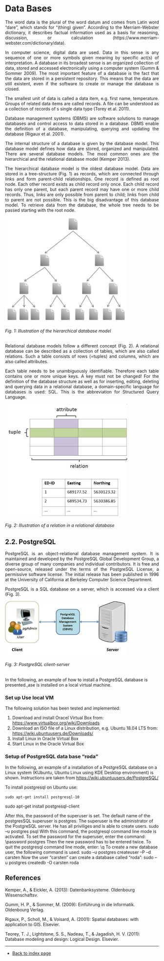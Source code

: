 # Data Bases

<p align="justify">The word data is the plural of the word datum and comes from Latin word “dare”, which stands for “(thing) given”. According to the Merriam-Webster dictionary, it describes factual information used as a basis for reasoning, discussion, or calculation (https://www.merriam-webster.com/dictionary/data).</p>

<p align="justify">In computer science, digital data are used. Data in this sense is any sequence of one or more symbols given meaning by specific act(s) of interpretation. A database in its broadest sense is an organized collection of data, stored and accessed electronically using a computer system (Gumm & Sommer 2009). The most important feature of a database is the fact that the data are stored in a persistent repository. This means that the data are still existent, even if the software to create or manage the database is closed.</p>

<p align="justify">The smallest unit of data is called a data item, e.g. first name, temperature. Groups of related data items are called records. A file can be understood as a collection of records of s single data type (Torey et al. 2011).</p>

<p align="justify">Database management systems (DBMS) are software solutions to manage databases and control access to data stored in a database. DBMS enable the definition of a database, manipulating, querying and updating the database (Rigaux et al. 2001).</p>

<p align="justify">The internal structure of a database is given by the database model. This database model defines how data are stored, organized and manipulated. There are several database models. The most common ones are the hierarchical and the relational database model (Kemper 2013).</p>

<p align="justify">The hierarchical database model is the oldest database model. Data are stored in a tree-structure (Fig. 1) as records, which are connected through links and form parent-child relationships. One record is defined as root node. Each other record exists as child record only once. Each child record has only one parent, but each parent record may have one or more child records. Thus, links are only possible from parent to child; links from child to parent are not possible. This is the big disadvantage of this database model. To retrieve data from the database, the whole tree needs to be passed starting with the root node.</p>

<img src="../images/db_model1.jpg" alt="Tree rings" class="inline" width="400"/>  

###### Fig. 1: Illustration of the hierarchical database model  

<p align="justify">Relational database models follow a different concept (Fig. 2). A relational database can be described as a collection of tables, which are also called relations. Such a table consists of rows (=tuples) and columns, which are also called attributes.</p>

<p align="justify">Each table needs to be unambiguously identifiable. Therefore each table contains one or more unique keys. A key must not be changed! 
For the definition of the database structure as well as for inserting, editing, deleting and querying data in a relational database, a domain-specific language for databases is used: SQL. This is the abbreviation for Structured Query Language.</p>

<img src="../images/db_model2.jpg" alt="Tree rings" class="inline" width="400"/>  

###### Fig. 2: Illustration of a relation in a relational database  

## 2.2.	PostgreSQL

<p align="justify">PostgreSQL is an object-relational database management system. It is maintained and developed by the PostgreSQL Global Development Group, a diverse group of many companies and individual contributors. It is free and open-source, released under the terms of the PostgreSQL License, a permissive software license. The initial release has been published in 1996 at the University of California at Berkeley Computer Science Department.</p>
<p align="justify">PostgreSQL is a SQL database on a server, which is accessed via a client (Fig. 3).</p> 

<img src="../images/postgresql_client_server.jpg" alt="Tree rings" class="inline" width="400"/>  

###### Fig. 3: PostgreSQL client-server  

<p alighn="justify">In the following, an example of how to install a PostgreSQL database is presented.,ase is installed on a local virtual machine.</p>

### Set up Use local VM

The following solution has been tested and implemented:  
1.	Download and install Oracel Virtual Box from: https://www.virtualbox.org/wiki/Downloads  
2.	Download an ISO file of a Linux distribution, e.g. Ubuntu 18.04 LTS from: https://wiki.ubuntuusers.de/Downloads/  
3.	Install Linux in Oracle Virtual Box  
4.	Start Linux in the Oracle Virtual Box  

### Setup of PostgreSQL data base “roda”

In the following, an example of a installation of a PostgreSQL database on a Linux system (KUbuntu, Ubuntu Linux using KDE Desktop environment) is shown. Instructions are taken from https://wiki.ubuntuusers.de/PostgreSQL/

To install postgresql on Ubuntu use:

`sudo apt-get install postgresql-10`  

sudo apt-get install postgresql-client


After this, the password of the superuser is set. The default name of the postgresSQL superuser is postgres. The superuser is the administrator of the PostgreSQL server. He has all priviliges and is able to create users.
sudo –u postgres psql
With this command, the postgresql command line mode is activated. To set the password for the superuser, enter the command:
\password postgres
Then the new password has to be entered twice. To quit the postgresql command line mode, enter:
\q
To create a new database user, the following command is used:
sudo –u postgres createuser –P –d carsten
Now the user “carsten” can create a database called “roda”:
sudo –u postgres createdb -O carsten roda



## References

Kemper, A., & Eickler, A. (2013): Datenbanksysteme. Oldenbourg Wissenschaftsv.  

Gumm, H. P., & Sommer, M. (2009): Einführung in die Informatik. Oldenbourg Verlag.  

Rigaux, P., Scholl, M., & Voisard, A. (2001): Spatial databases: with application to GIS. Elsevier.  

Teorey, T. J., Lightstone, S. S., Nadeau, T., & Jagadish, H. V. (2011): Database modeling and design: Logical Design. Elsevier.  


---  
* [Back to index page](../index.md)
